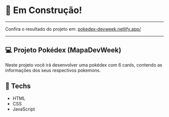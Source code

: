 # 🚧 Em Construção!

<hr>

<p>Confira o resultado do projeto em: <a href="https://pokedex-devweek.netlify.app/" target="_blank">pokedex-devweek.netlify.app/</a></p>

<hr>

## 💻 Projeto Pokédex (MapaDevWeek) 
Neste projeto você irá desenvolver uma pokédex com 6 cards, contendo as informações dos seus respectivos pokemons.

## 🚀 Techs
<ul>
  <li> HTML</li>
  <li> CSS </li>
  <li> JavaScript </li>
</ul>

